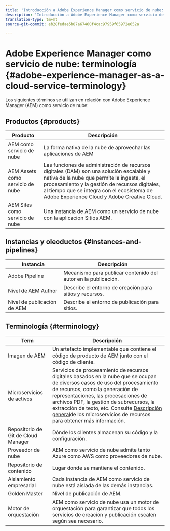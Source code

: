 ```yaml
---
title: 'Introducción a Adobe Experience Manager como servicio de nube: terminología'
description: 'Introducción a Adobe Experience Manager como servicio de nube: terminología. '
translation-type: tm+mt
source-git-commit: eb28fedae5b87a67460f4cac97959f65972e652a

---
```



# Adobe Experience Manager como servicio de nube: terminología {#adobe-experience-manager-as-a-cloud-service-terminology}

Los siguientes términos se utilizan en relación con Adobe Experience Manager (AEM) como servicio de nube:

## Productos {#products}

| Producto | Descripción |
|---|---|
| AEM como servicio de nube | La forma nativa de la nube de aprovechar las aplicaciones de AEM |
| AEM Assets como servicio de nube | Las funciones de administración de recursos digitales (DAM) son una solución escalable y nativa de la nube que permite la ingesta, el procesamiento y la gestión de recursos digitales, al tiempo que se integra con el ecosistema de Adobe Experience Cloud y Adobe Creative Cloud. |
| AEM Sites como servicio de nube | Una instancia de AEM como un servicio de nube con la aplicación Sitios AEM. |

## Instancias y oleoductos {#instances-and-pipelines}

| Instancia | Descripción |
|---|---|
| Adobe Pipeline | Mecanismo para publicar contenido del autor en la publicación. |
| Nivel de AEM Author | Describe el entorno de creación para sitios y recursos. |
| Nivel de publicación de AEM | Describe el entorno de publicación para sitios. |


<!-- This section of the table must be alphabetic -->

## Terminología {#terminology}

| Term | Descripción |
|---|---|
| Imagen de AEM | Un artefacto implementable que contiene el código de producto de AEM junto con el código de cliente. |
| Microservicios de activos | Servicios de procesamiento de recursos digitales basados en la nube que se ocupan de diversos casos de uso del procesamiento de recursos, como la generación de representaciones, las procesaciones de archivos PDF, la gestión de subrecursos, la extracción de texto, etc. Consulte [Descripción general](/help/assets/asset-microservices-overview.md)de los microservicios de recursos para obtener más información. |
| Repositorio de Git de Cloud Manager | Dónde los clientes almacenan su código y la configuración. |
| Proveedor de nube | AEM como servicio de nube admite tanto Azure como AWS como proveedores de nube. |
| Repositorio de contenido | Lugar donde se mantiene el contenido. |
| Aislamiento empresarial | Cada instancia de AEM como servicio de nube está aislada de las demás instancias. |
| Golden Master | Nivel de publicación de AEM. |
| Motor de orquestación | AEM como servicio de nube usa un motor de orquestación para garantizar que todos los servicios de creación y publicación escalen según sea necesario. |
